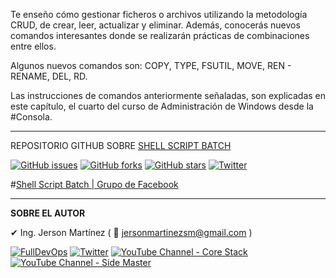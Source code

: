 Te enseño cómo gestionar ficheros o archivos utilizando la metodología CRUD, de crear, leer, actualizar y eliminar. Además, conocerás nuevos comandos interesantes donde se realizarán prácticas de combinaciones entre ellos.

Algunos nuevos comandos son: COPY, TYPE, FSUTIL, MOVE, REN - RENAME,  DEL, RD. 

Las instrucciones de comandos anteriormente señaladas, son explicadas en este capítulo, el cuarto del curso de Administración de Windows desde la #Consola. 

---

REPOSITORIO GITHUB SOBRE <a href="https://github.com/jersonmartinez/ShellScriptBatch" target="_blank">SHELL SCRIPT BATCH</a>

<a href="https://github.com/jersonmartinez/ShellScriptBatch/issues" target="_blank"><img alt="GitHub issues" src="https://img.shields.io/github/issues/jersonmartinez/ShellScriptBatch"></a>
<a href="https://github.com/jersonmartinez/ShellScriptBatch/network" target="_blank"><img alt="GitHub forks" src="https://img.shields.io/github/forks/jersonmartinez/ShellScriptBatch"></a>
<a href="https://github.com/jersonmartinez/ShellScriptBatch/stargazers" target="_blank"><img alt="GitHub stars" src="https://img.shields.io/github/stars/jersonmartinez/ShellScriptBatch"></a>
<a href="https://twitter.com/intent/tweet?text=Wow:&url=https%3A%2F%2Fgithub.com%2Fjersonmartinez%2FShellScriptBatch" target="_blank"><img alt="Twitter" src="https://img.shields.io/twitter/url?style=social&url=https%3A%2F%2Fgithub.com%2Fjersonmartinez%2FShellScriptBatch"></a>

#<a href="https://www.facebook.com/groups/ShellScriptBatch/" target="_blank">Shell Script Batch | Grupo de Facebook</a>

---

**SOBRE EL AUTOR**

✔ Ing. Jerson Martínez ( 💌 jersonmartinezsm@gmail.com )

<a href="https://www.fulldevops.es/?suscribirse" target="_blank"><img alt="FullDevOps" src="https://img.shields.io/twitter/url?color=9cf&label=%40FullDevOps&logo=FullDevOps&logoColor=informational&style=for-the-badge&url=https%3A%2F%2Ftwitter.com%2Fantoniomorenosm"></a>
<a href="https://twitter.com/antoniomorenosm" target="_blank"><img alt="Twitter" src="https://img.shields.io/twitter/url?color=9cf&label=%40antoniomorenosm&logo=Side%20Master&logoColor=yellow&style=for-the-badge&url=https%3A%2F%2Ftwitter.com%2Fantoniomorenosm"></a>
<a href="https://www.youtube.com/user/gvideosmtutorialesgm/videos" target="_blank"><img alt="YouTube Channel - Core Stack" src="https://img.shields.io/twitter/url?color=red&label=%40Core%20Stack&logo=Side%20Master&logoColor=yellow&style=for-the-badge&url=https%3A%2F%2Ftwitter.com%2Fantoniomorenosm"></a>
<a href="https://www.youtube.com/user/sidemastersupremo/videos" target="_blank"><img alt="YouTube Channel - Side Master" src="https://img.shields.io/twitter/url?color=red&label=%40Side%20Master&logo=Side%20Master&logoColor=yellow&style=for-the-badge&url=https%3A%2F%2Ftwitter.com%2Fantoniomorenosm"></a>

